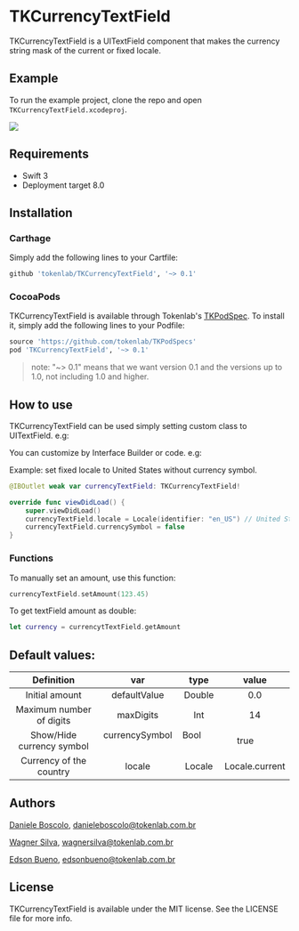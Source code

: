 # TKCurrencyTextField
TKCurrencyTextField is a UITextField component that makes the currency string mask of the current or fixed locale.

## Example
To run the example project, clone the repo and open `TKCurrencyTextField.xcodeproj`.

![](https://github.com/tokenlab/TKCurrencyTextField/blob/readme/Screenshots/Example.gif)

## Requirements
* Swift 3
* Deployment target 8.0


## Installation
### Carthage
Simply add the following lines to your Cartfile:

```ruby
github 'tokenlab/TKCurrencyTextField', '~> 0.1'
```

### CocoaPods
TKCurrencyTextField is available through Tokenlab's [TKPodSpec](https://github.com/tokenlab/TKPodSpecs). To install
it, simply add the following lines to your Podfile:

```ruby
source 'https://github.com/tokenlab/TKPodSpecs'
pod 'TKCurrencyTextField', '~> 0.1'
```
>note: "~> 0.1" means that we want version 0.1 and the versions up to 1.0, not including 1.0 and higher.

## How to use
TKCurrencyTextField can be used simply setting custom class to UITextField.
e.g:


You can customize by Interface Builder or code.
e.g:

Example: set fixed locale to United States without currency symbol.

```swift
@IBOutlet weak var currencyTextField: TKCurrencyTextField!

override func viewDidLoad() {
    super.viewDidLoad()
    currencyTextField.locale = Locale(identifier: "en_US") // United States
    currencyTextField.currencySymbol = false
}
```

### Functions
To manually set an amount, use this function:
```swift
currencyTextField.setAmount(123.45)
```

To get textField amount as double:
```swift
let currency = currencytTextField.getAmount
```

## Default values:

| Definition                 | var               | type          |     value      |
|:--------------------------:|:-----------------:|:-------------:|:--------------:|
| Initial amount             | defaultValue      | Double        | 0.0            |
| Maximum number of digits   | maxDigits         | Int           | 14             |
| Show/Hide currency symbol  | currencySymbol    | Bool          | true           |
| Currency of the country    | locale            | Locale        | Locale.current |


## Authors
[Daniele Boscolo](https://github.com/damboscolo), danieleboscolo@tokenlab.com.br

[Wagner Silva](https://github.com/Wagnesio), wagnersilva@tokenlab.com.br

[Edson Bueno](https://github.com/EdsonBueno), edsonbueno@tokenlab.com.br

## License
TKCurrencyTextField is available under the MIT license. See the LICENSE file for more info.
